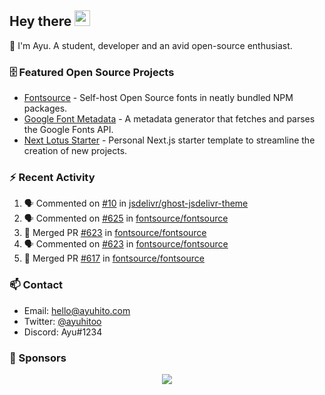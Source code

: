 ## Hey there <img src="https://media.giphy.com/media/hvRJCLFzcasrR4ia7z/giphy.gif" width="25" height="25">

📝 I'm Ayu. A student, developer and an avid open-source enthusiast.

### 🗄 Featured Open Source Projects

- [Fontsource](https://github.com/fontsource/fontsource) - Self-host Open Source fonts in neatly bundled NPM packages.
- [Google Font Metadata](https://github.com/fontsource/google-font-metadata) - A metadata generator that fetches and parses the Google Fonts API.
- [Next Lotus Starter](https://github.com/DecliningLotus/next-lotus-starter) - Personal Next.js starter template to streamline the creation of new projects.

### ⚡ Recent Activity

<!--START_SECTION:activity-->

1. 🗣 Commented on [#10](https://github.com/jsdelivr/ghost-jsdelivr-theme/issues/10) in [jsdelivr/ghost-jsdelivr-theme](https://github.com/jsdelivr/ghost-jsdelivr-theme)
2. 🗣 Commented on [#625](https://github.com/fontsource/fontsource/issues/625) in [fontsource/fontsource](https://github.com/fontsource/fontsource)
3. 🎉 Merged PR [#623](https://github.com/fontsource/fontsource/pull/623) in [fontsource/fontsource](https://github.com/fontsource/fontsource)
4. 🗣 Commented on [#623](https://github.com/fontsource/fontsource/issues/623) in [fontsource/fontsource](https://github.com/fontsource/fontsource)
5. 🎉 Merged PR [#617](https://github.com/fontsource/fontsource/pull/617) in [fontsource/fontsource](https://github.com/fontsource/fontsource)
<!--END_SECTION:activity-->

### 📫 Contact

- Email: hello@ayuhito.com
- Twitter: [@ayuhitoo](https://twitter.com/ayuhitoo)
- Discord: Ayu#1234


### :sparkling_heart: Sponsors

<p align="center">
  <a href="https://cdn.jsdelivr.net/gh/ayuhito/ayuhito/sponsors.svg">
    <img src='https://cdn.jsdelivr.net/gh/ayuhito/ayuhito/sponsors.svg'/>
  </a>
</p>